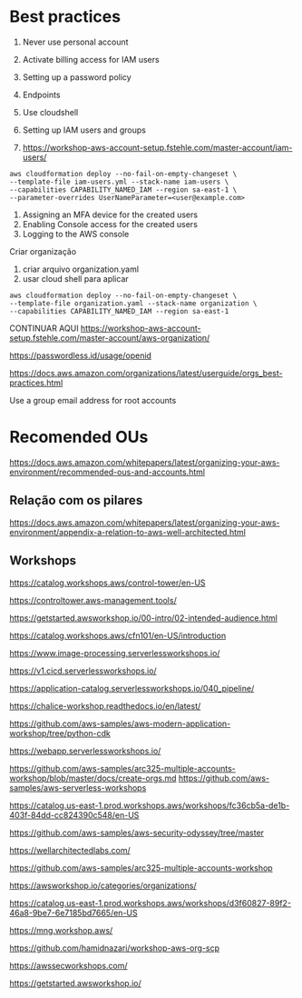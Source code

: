 # Best practices
1. Never use personal account
2. Activate billing access for IAM users
3. Setting up a password policy
4. Endpoints


1. Use cloudshell
2. Setting up IAM users and groups
3. https://workshop-aws-account-setup.fstehle.com/master-account/iam-users/

```
aws cloudformation deploy --no-fail-on-empty-changeset \
--template-file iam-users.yml --stack-name iam-users \
--capabilities CAPABILITY_NAMED_IAM --region sa-east-1 \
--parameter-overrides UserNameParameter=<user@example.com>
```

1. Assigning an MFA device for the created users
2. Enabling Console access for the created users
3. Logging to the AWS console

Criar organização
1. criar arquivo organization.yaml
2. usar cloud shell para aplicar

```
aws cloudformation deploy --no-fail-on-empty-changeset \
--template-file organization.yaml --stack-name organization \
--capabilities CAPABILITY_NAMED_IAM --region sa-east-1
```

CONTINUAR AQUI
https://workshop-aws-account-setup.fstehle.com/master-account/aws-organization/






https://passwordless.id/usage/openid

https://docs.aws.amazon.com/organizations/latest/userguide/orgs_best-practices.html

Use a group email address for root accounts

# Recomended OUs
https://docs.aws.amazon.com/whitepapers/latest/organizing-your-aws-environment/recommended-ous-and-accounts.html

## Relação com os pilares
https://docs.aws.amazon.com/whitepapers/latest/organizing-your-aws-environment/appendix-a-relation-to-aws-well-architected.html

## Workshops
https://catalog.workshops.aws/control-tower/en-US

https://controltower.aws-management.tools/

https://getstarted.awsworkshop.io/00-intro/02-intended-audience.html

https://catalog.workshops.aws/cfn101/en-US/introduction


https://www.image-processing.serverlessworkshops.io/

https://v1.cicd.serverlessworkshops.io/

https://application-catalog.serverlessworkshops.io/040_pipeline/

https://chalice-workshop.readthedocs.io/en/latest/

https://github.com/aws-samples/aws-modern-application-workshop/tree/python-cdk

https://webapp.serverlessworkshops.io/

https://github.com/aws-samples/arc325-multiple-accounts-workshop/blob/master/docs/create-orgs.md
https://github.com/aws-samples/aws-serverless-workshops

https://catalog.us-east-1.prod.workshops.aws/workshops/fc36cb5a-de1b-403f-84dd-cc824390c548/en-US

https://github.com/aws-samples/aws-security-odyssey/tree/master

https://wellarchitectedlabs.com/

https://github.com/aws-samples/arc325-multiple-accounts-workshop

https://awsworkshop.io/categories/organizations/

https://catalog.us-east-1.prod.workshops.aws/workshops/d3f60827-89f2-46a8-9be7-6e7185bd7665/en-US

https://mng.workshop.aws/

https://github.com/hamidnazari/workshop-aws-org-scp

https://awssecworkshops.com/

https://getstarted.awsworkshop.io/

